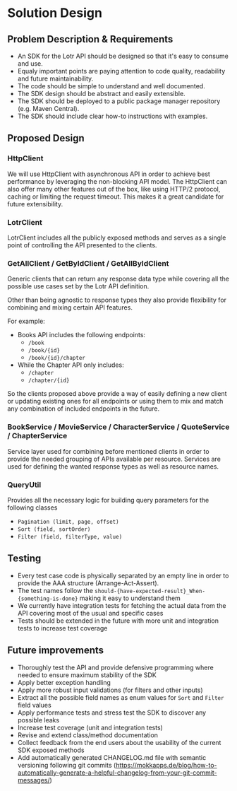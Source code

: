 # Solution Design

## Problem Description & Requirements

- An SDK for the Lotr API should be designed so that it's easy to consume and use.
- Equaly important points are paying attention to code quality, readability and future
  maintainability.
- The code should be simple to understand and well documented.
- The SDK design should be abstract and easily extensible.
- The SDK should be deployed to a public package manager repository (e.g. Maven Central).
- The SDK should include clear how-to instructions with examples.

## Proposed Design

### HttpClient

We will use HttpClient with asynchronous API in order to achieve best performance by leveraging the
non-blocking API model.
The HttpClient can also offer many other features out of the box, like using HTTP/2 protocol,
caching or limiting the request timeout. This makes it a great candidate for future extensibility.

### LotrClient

LotrClient includes all the publicly exposed methods and serves as a single point of controlling the
API presented to the clients.

### GetAllClient / GetByIdClient / GetAllByIdClient

Generic clients that can return any response data type while covering all the possible use cases set
by the Lotr API definition.

Other than being agnostic to response types they also provide flexibility for combining and mixing
certain API features.

For example:

- Books API includes the following endpoints:
    - <code>/book</code>
    - <code>/book/{id}</code>
    - <code>/book/{id}/chapter</code>
- While the Chapter API only includes:
    - <code>/chapter</code>
    - <code>/chapter/{id}</code>

So the clients proposed above provide a way of easily defining a new client or updating existing
ones for all endpoints or using them to mix and match any combination of included endpoints in the
future.

### BookService / MovieService / CharacterService / QuoteService / ChapterService

Service layer used for combining before mentioned clients in order to provide the needed grouping of
APIs available per resource.
Services are used for defining the wanted response types as well as resource names.

### QueryUtil

Provides all the necessary logic for building query parameters for the following classes

- <code>Pagination (limit, page, offset)</code>
- <code>Sort (field, sortOrder)</code>
- <code>Filter (field, filterType, value)</code>

## Testing

- Every test case code is physically separated by an empty line in order to provide the AAA
  structure (Arrange-Act-Assert).
- The test names follow the <code>should-{have-expected-result}_When-{something-is-done}</code>
  making it easy to understand them
- We currently have integration tests for fetching the actual data from the API covering most of the
  usual and specific cases
- Tests should be extended in the future with more unit and integration tests to increase test
  coverage

## Future improvements

- Thoroughly test the API and provide defensive programming where needed to ensure maximum stability
  of the SDK
- Apply better exception handling
- Apply more robust input validations (for filters and other inputs)
- Extract all the possible field names as enum values for `Sort` and `Filter` field values
- Apply performance tests and stress test the SDK to discover any possible leaks
- Increase test coverage (unit and integration tests)
- Revise and extend class/method documentation
- Collect feedback from the end users about the usability of the current SDK exposed methods
- Add automatically generated CHANGELOG.md file with semantic versioning following git
  commits (https://mokkapps.de/blog/how-to-automatically-generate-a-helpful-changelog-from-your-git-commit-messages/)